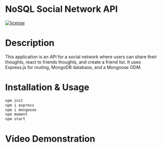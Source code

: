 # NoSQL Social Network API

[![license](https://img.shields.io/badge/license-MIT-brightgreen)](https://shields.io)

# Description
This application is an API for a social network where users can share their thoughts, react to friends thoughts, and create a friend list. It uses Express.js for routing, MongoDB database, and a Mongoose ODM.

# Installation & Usage
```md
npm init
npm i express
npm i mongoose
npm moment
npm start
```

# Video Demonstration